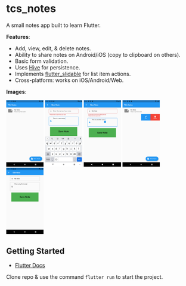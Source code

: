 # tcs_notes

A small notes app built to learn Flutter.

**Features**:

* Add, view, edit, & delete notes.
* Ability to share notes on Android/iOS (copy to clipboard on others).
* Basic form validation.
* Uses [Hive](https://docs.hivedb.dev/) for persistence.
* Implements [flutter_slidable](https://pub.dev/packages/flutter_slidable) for list item actions.
* Cross-platform: works on iOS/Android/Web.

**Images**:

<img src="./images/screenshots/notes_list.png" width="100" /> <img src="./images/screenshots/basic_validation.png" width="100" />  <img src="./images/screenshots/new_note_validation.png" width="100" /> <img src="./images/screenshots/slidable_listview.png" width="100" /> <img src="./images/screenshots/edit_note.png" width="100" />

## Getting Started
* [Flutter Docs](https://flutter.dev/docs)

Clone repo & use the command `flutter run` to start the project.